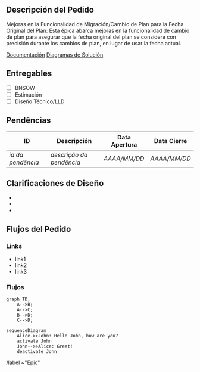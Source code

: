## Descripción del Pedido
Mejoras en la Funcionalidad de Migración/Cambio de Plan para la Fecha Original del Plan: Esta épica abarca mejoras en la funcionalidad de cambio de plan para asegurar que la fecha original del plan se considere con precisión durante los cambios de plan, en lugar de usar la fecha actual.

[Documentación](URL)
[Diagramas de Solución](URL)

## Entregables
- [ ] BNSOW
- [ ] Estimación
- [ ] Diseño Técnico/LLD

## Pendências

| ID | Descripción | Data Apertura | Data Cierre |
| ------ | ------ | ------ | ------ |
| _id da pendência_ | _descrição da pendência_ | _AAAA/MM/DD_ | _AAAA/MM/DD_ |

## Clarificaciones de Diseño
- 
- 
- 

## Flujos del Pedido

### Links
- link1
- link2
- link3

### Flujos

```mermaid
graph TD;
    A-->B;
    A-->C;
    B-->D;
    C-->D;
```

```mermaid
sequenceDiagram
    Alice->>John: Hello John, how are you?
    activate John
    John-->>Alice: Great!
    deactivate John
```

/label ~"Epic"
